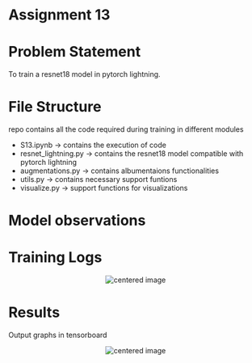 # Assignment 13

# Problem Statement
To train a resnet18 model in pytorch lightning.

# File Structure

repo contains all the code required during training in different modules
   - S13.ipynb -> contains the execution of code 
   - resnet_lightning.py -> contains the resnet18 model compatible with pytorch lightning
   - augmentations.py -> contains albumentaions functionalities
   - utils.py -> contains necessary support funtions
   - visualize.py -> support functions for visualizations


# Model observations
 
# Training Logs

<p align="center">
    <img src="images/log.PNG" alt="centered image" />
</p>


# Results
Output graphs in tensorboard
<p align="center">
    <img src="images/graph.PNG" alt="centered image" />
</p>





